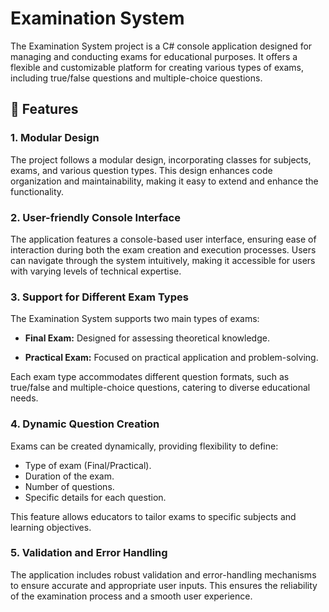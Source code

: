 # Examination System

The Examination System project is a C# console application designed for managing and conducting exams for educational purposes. It offers a flexible and customizable platform for creating various types of exams, including true/false questions and multiple-choice questions.

## 🚀 Features

### 1. Modular Design

The project follows a modular design, incorporating classes for subjects, exams, and various question types. This design enhances code organization and maintainability, making it easy to extend and enhance the functionality.

### 2. User-friendly Console Interface

The application features a console-based user interface, ensuring ease of interaction during both the exam creation and execution processes. Users can navigate through the system intuitively, making it accessible for users with varying levels of technical expertise.

### 3. Support for Different Exam Types

The Examination System supports two main types of exams:

- **Final Exam:** Designed for assessing theoretical knowledge.
  
- **Practical Exam:** Focused on practical application and problem-solving.

Each exam type accommodates different question formats, such as true/false and multiple-choice questions, catering to diverse educational needs.

### 4. Dynamic Question Creation

Exams can be created dynamically, providing flexibility to define:

- Type of exam (Final/Practical).
- Duration of the exam.
- Number of questions.
- Specific details for each question.

This feature allows educators to tailor exams to specific subjects and learning objectives.

### 5. Validation and Error Handling

The application includes robust validation and error-handling mechanisms to ensure accurate and appropriate user inputs. This ensures the reliability of the examination process and a smooth user experience.
